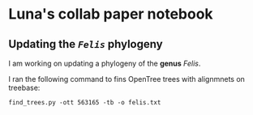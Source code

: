 # Luna's collab paper notebook

## Updating the _`Felis`_ phylogeny

I am working on updating a phylogeny of the **genus** _Felis_.

I ran the following command to fins OpenTree trees with alignmnets on treebase:

```
find_trees.py -ott 563165 -tb -o felis.txt
```
